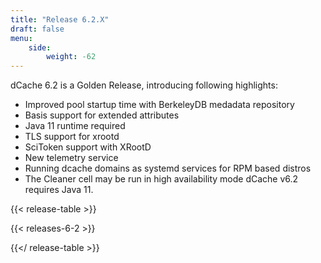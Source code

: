 ```yaml
---
title: "Release 6.2.X"
draft: false
menu:
    side:
        weight: -62
---
```

dCache 6.2 is a Golden Release, introducing following highlights:
- Improved pool startup time with BerkeleyDB medadata repository
- Basis support for extended attributes
- Java 11 runtime required
- TLS support for xrootd
- SciToken support with XRootD
- New telemetry service
- Running dcache domains as systemd services for RPM based distros
- The Cleaner cell may be run in high availability mode
dCache v6.2 requires Java 11.

{{< release-table >}}

{{< releases-6-2 >}}

{{</ release-table >}}
